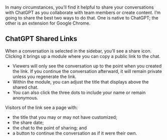 
In many circumstances, you’ll find it helpful to share your conversations with ChatGPT as you collaborate with team members or create content. I’m going to share the best two ways to do that. One is native to ChatGPT; the other is an extension for Google Chrome.

## ChatGPT Shared Links
When a conversation is selected in the sidebar, you’ll see a share icon. Clicking it brings up a module where you can copy a public link to the chat.

- Viewers will only see the conversation up to the point when you created the link. If you continue the conversation afterward, it will remain private unless you regenerate the link.
- Within the module, you can adjust the title that displays above the shared chat.
- You can also click the three dots to include your name or remain anonymous.

Visitors of the link see a page with:

- the title that you may or may not have customized;
- the share date;
- the chat to the point of sharing; and 
- a button to continue the conversation as if it were their own.

